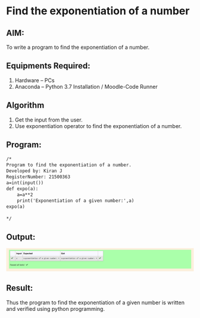 # Find the exponentiation of a number

## AIM:
To write a program to find the exponentiation of a number.

## Equipments Required:
1. Hardware – PCs
2. Anaconda – Python 3.7 Installation / Moodle-Code Runner

## Algorithm
1. Get the input from the user.
2. Use exponentiation operator to find the exponentiation of a number.

## Program:
```
/*
Program to find the exponentiation of a number.
Developed by: Kiran J
RegisterNumber: 21500363
a=int(input())
def expo(a):
    a=a**2
    print('Exponentiation of a given number:',a)
expo(a)

*/
```

## Output:
![exponentiation of a number](exp.png)


## Result:
Thus the program to find the exponentiation of a given number is written and verified using python programming.
